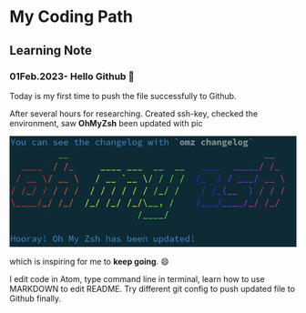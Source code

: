 # **My Coding Path**
## Learning Note

### 01Feb.2023- Hello Github :tada:
Today is my first time to push the file successfully to Github.

After several hours for researching.
Created ssh-key, checked the environment, saw __OhMyZsh__ been updated with pic

![OMZ](Image/OMZ.png)

which is inspiring for me to __keep going__. :smile:

I edit code in Atom, type command line in terminal, learn how to use MARKDOWN to edit README.
Try different git config to push updated file to Github finally.
